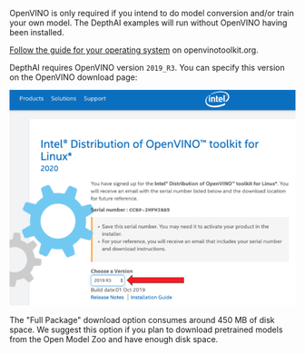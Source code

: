 OpenVINO is only required if you intend to do model conversion and/or train your own model.
The DepthAI examples will run without OpenVINO having been installed.

[Follow the guide for your operating system](https://docs.openvinotoolkit.org/2019_R2/index.html) on openvinotoolkit.org.

DepthAI requires OpenVINO version `2019_R3`. You can specify this version on the OpenVINO download page:

![openvinor3](/images/openvinor3.png)

The "Full Package" download option consumes around 450 MB of disk space. We suggest this option if you plan to download pretrained models from the Open Model Zoo and have enough disk space.
